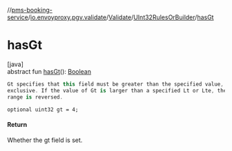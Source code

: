 //[pms-booking-service](../../../../index.md)/[io.envoyproxy.pgv.validate](../../index.md)/[Validate](../index.md)/[UInt32RulesOrBuilder](index.md)/[hasGt](has-gt.md)

# hasGt

[java]\
abstract fun [hasGt](has-gt.md)(): [Boolean](https://kotlinlang.org/api/core/kotlin-stdlib/kotlin/-boolean/index.html)

```kotlin
Gt specifies that this field must be greater than the specified value,
exclusive. If the value of Gt is larger than a specified Lt or Lte, the
range is reversed.

```
`optional uint32 gt = 4;`

#### Return

Whether the gt field is set.